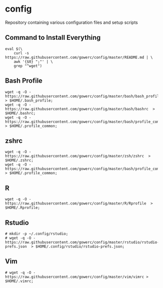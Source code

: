 # config

Repository containing various configuration files and setup scripts


## Command to Install Everything

```
eval $(\
    curl -s https://raw.githubusercontent.com/gowerc/config/master/README.md | \
    awk '{$0} ";"' | \
    grep "^wget")
```


## Bash Profile

```
wget -q -O - https://raw.githubusercontent.com/gowerc/config/master/bash/bash_profile  > $HOME/.bash_profile;
wget -q -O - https://raw.githubusercontent.com/gowerc/config/master/bash/bashrc  > $HOME/.bashrc;
wget -q -O - https://raw.githubusercontent.com/gowerc/config/master/bash/profile_common  > $HOME/.profile_common;
```



## zshrc
```
wget -q -O - https://raw.githubusercontent.com/gowerc/config/master/zsh/zshrc  > $HOME/.zshrc;
wget -q -O - https://raw.githubusercontent.com/gowerc/config/master/bash/profile_common  > $HOME/.profile_common;
```


## R

```
wget -q -O - https://raw.githubusercontent.com/gowerc/config/master/R/Rprofile  > $HOME/.Rprofile;
```

## Rstudio
```
# mkdir -p ~/.config/rstudio;
# wget -q -O - https://raw.githubusercontent.com/gowerc/config/master/rstudio/rstudio-prefs.json  > $HOME/.config/rstudio/rstudio-prefs.json;
```


## Vim
```
# wget -q -O - https://raw.githubusercontent.com/gowerc/config/master/vim/vimrc >  $HOME/.vimrc;
```

